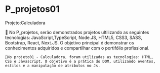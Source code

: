 # P_projetos01
Projeto:Calculadora

📝 No P_projetos, serão demonstrados projetos ultilizando as seguintes tecnologias: JavaScript,TypeScript, Node.JS, HTML5, CSS3, SASS, Bootstrap, React, Next.JS.
    O objetivo principal é demonstrar os conhecimentos adquiridos e compartilhar com o portifólio profissional.
    
    📝No projeto01 - Calculadora, foram utilizadas as tecnologias: HTML, CSS e Javascript. O objetivo é a prática do DOM, utilizando eventos, estilos e a manipulação de atributos no Js.
